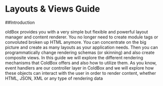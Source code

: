 # Layouts & Views Guide

##Introduction

oldBox provides you with a very simple but flexible and powerful layout manager and content renderer. You no longer need to create module tags or convoluted broken up HTML anymore. You can concentrate on the big picture and create as many layouts as your application needs. Then you can programmatically change rendering schemas (or skinning) and also create composite views. In this guide we will explore the different rendering mechanisms that ColdBox offers and also how to utilize them. As you know, event handlers are our controller layer in ColdBox and we will explore how these objects can interact with the user in order to render content, whether HTML, JSON, XML or any type of rendering data